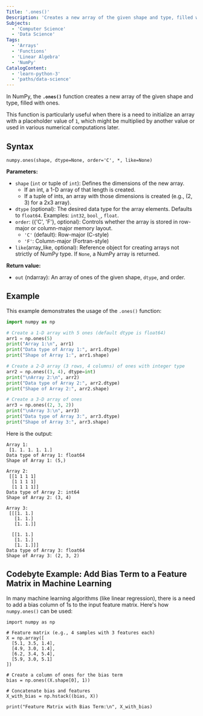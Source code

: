 ```yaml
---
Title: '.ones()'
Description: 'Creates a new array of the given shape and type, filled with ones.'
Subjects:
  - 'Computer Science'
  - 'Data Science'
Tags:
  - 'Arrays'
  - 'Functions'
  - 'Linear Algebra'
  - 'NumPy'
CatalogContent:
  - 'learn-python-3'
  - 'paths/data-science'
---
```


In NumPy, the **`.ones()`** function creates a new array of the given shape and type, filled with ones.

This function is particularly useful when there is a need to initialize an array with a placeholder value of `1`, which might be multiplied by another value or used in various numerical computations later.

## Syntax

```pseudo
numpy.ones(shape, dtype=None, order='C', *, like=None)
```

**Parameters:**

- `shape` (`int` or tuple of `int`): Defines the dimensions of the new array.
  - If an int, a 1-D array of that length is created.
  - If a tuple of ints, an array with those dimensions is created (e.g., (2, 3) for a 2x3 array).
- `dtype` (optional): The desired data type for the array elements. Defaults to `float64`. Examples: `int32`, `bool_`, `float`.
- `order`: ({'C', 'F'}, optional): Controls whether the array is stored in row-major or column-major memory layout.
  - `'C'` (default): Row-major (C-style)
  - `'F'`: Column-major (Fortran-style)
- `like`(array_like, optional): Reference object for creating arrays not strictly of NumPy type. If `None`, a NumPy array is returned.

**Return value:**

- `out` (ndarray): An array of ones of the given shape, `dtype`, and order.

## Example

This example demonstrates the usage of the `.ones()` function:

```py
import numpy as np

# Create a 1-D array with 5 ones (default dtype is float64)
arr1 = np.ones(5)
print("Array 1:\n", arr1)
print("Data type of Array 1:", arr1.dtype)
print("Shape of Array 1:", arr1.shape)

# Create a 2-D array (3 rows, 4 columns) of ones with integer type
arr2 = np.ones((3, 4), dtype=int)
print("\nArray 2:\n", arr2)
print("Data type of Array 2:", arr2.dtype)
print("Shape of Array 2:", arr2.shape)

# Create a 3-D array of ones
arr3 = np.ones((2, 3, 2))
print("\nArray 3:\n", arr3)
print("Data type of Array 3:", arr3.dtype)
print("Shape of Array 3:", arr3.shape)
```

Here is the output:

```shell
Array 1:
 [1. 1. 1. 1. 1.]
Data type of Array 1: float64
Shape of Array 1: (5,)

Array 2:
 [[1 1 1 1]
  [1 1 1 1]
  [1 1 1 1]]
Data type of Array 2: int64
Shape of Array 2: (3, 4)

Array 3:
 [[[1. 1.]
   [1. 1.]
   [1. 1.]]

  [[1. 1.]
   [1. 1.]
   [1. 1.]]]
Data type of Array 3: float64
Shape of Array 3: (2, 3, 2)
```

## Codebyte Example: Add Bias Term to a Feature Matrix in Machine Learning

In many machine learning algorithms (like linear regression), there is a need to add a bias column of 1s to the input feature matrix. Here's how `numpy.ones()` can be used:

```codebyte/python
import numpy as np

# Feature matrix (e.g., 4 samples with 3 features each)
X = np.array([
  [5.1, 3.5, 1.4],
  [4.9, 3.0, 1.4],
  [6.2, 3.4, 5.4],
  [5.9, 3.0, 5.1]
])

# Create a column of ones for the bias term
bias = np.ones((X.shape[0], 1))

# Concatenate bias and features
X_with_bias = np.hstack((bias, X))

print("Feature Matrix with Bias Term:\n", X_with_bias)
```
